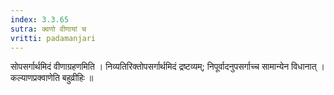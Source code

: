 ```yaml
---
index: 3.3.65
sutra: क्वणो वीणायां च
vritti: padamanjari
---
```


  सोपसर्गार्थमिदं वीणाग्रहणमिति । निव्यतिरिक्तोपसर्गार्थमिदं द्रष्टव्यम्; निपूर्वादनुपसर्गाच्च सामान्येन विधानात् । कल्याणप्रक्वाणेति बहुव्रीहिः ॥